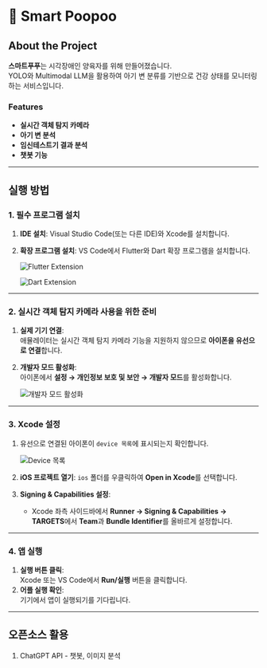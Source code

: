 # 💩 Smart Poopoo

## About the Project
**스마트푸푸**는 시각장애인 양육자를 위해 만들어졌습니다.  
YOLO와 Multimodal LLM을 활용하여 아기 변 분류를 기반으로 건강 상태를 모니터링하는 서비스입니다.

### Features
- **실시간 객체 탐지 카메라**
- **아기 변 분석**
- **임신테스트기 결과 분석**
- **챗봇 기능**

---

## 실행 방법
### 1. 필수 프로그램 설치
1. **IDE 설치**: Visual Studio Code(또는 다른 IDE)와 Xcode를 설치합니다.  
2. **확장 프로그램 설치**: VS Code에서 Flutter와 Dart 확장 프로그램을 설치합니다.

   ![Flutter Extension](https://github.com/user-attachments/assets/12d70ccd-4da4-493d-a7d4-813bff27c005)

   ![Dart Extension](https://github.com/user-attachments/assets/d43154cd-e8a2-43d8-9f1a-650844a0e3a3)

---

### 2. 실시간 객체 탐지 카메라 사용을 위한 준비
1. **실제 기기 연결**:  
   애뮬레이터는 실시간 객체 탐지 카메라 기능을 지원하지 않으므로 **아이폰을 유선으로 연결**합니다.  
2. **개발자 모드 활성화**:  
   아이폰에서 **설정 → 개인정보 보호 및 보안 → 개발자 모드**를 활성화합니다.  

   ![개발자 모드 활성화](https://github.com/user-attachments/assets/4b18d801-38f3-4e97-8e56-3ae0351f7bec)

---

### 3. Xcode 설정
1. 유선으로 연결된 아이폰이 `device 목록`에 표시되는지 확인합니다.  

   ![Device 목록](https://github.com/user-attachments/assets/5550da83-8498-4118-92a5-16c83c124379)

2. **iOS 프로젝트 열기**: `ios` 폴더를 우클릭하여 **Open in Xcode**를 선택합니다.  
3. **Signing & Capabilities 설정**:
   - Xcode 좌측 사이드바에서 **Runner → Signing & Capabilities → TARGETS**에서 **Team**과 **Bundle Identifier**를 올바르게 설정합니다.

---

### 4. 앱 실행
1. **실행 버튼 클릭**:  
   Xcode 또는 VS Code에서 **Run/실행** 버튼을 클릭합니다.  
2. **어플 실행 확인**:  
   기기에서 앱이 실행되기를 기다립니다.

---

## 오픈소스 활용
1. ChatGPT API - 챗봇, 이미지 분석
